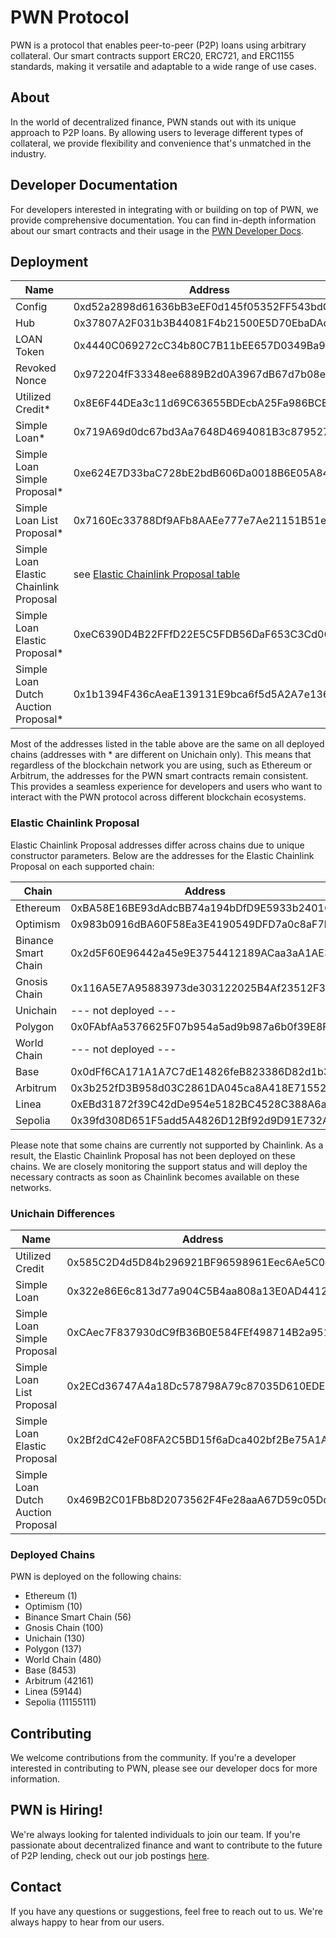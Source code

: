 # PWN Protocol

PWN is a protocol that enables peer-to-peer (P2P) loans using arbitrary collateral. Our smart contracts support ERC20, ERC721, and ERC1155 standards, making it versatile and adaptable to a wide range of use cases.

## About

In the world of decentralized finance, PWN stands out with its unique approach to P2P loans. By allowing users to leverage different types of collateral, we provide flexibility and convenience that's unmatched in the industry.

## Developer Documentation

For developers interested in integrating with or building on top of PWN, we provide comprehensive documentation. You can find in-depth information about our smart contracts and their usage in the [PWN Developer Docs](https://dev-docs.pwn.xyz/).

## Deployment

| Name                                   | Address                                    |
|----------------------------------------|--------------------------------------------|
| Config                                 | 0xd52a2898d61636bB3eEF0d145f05352FF543bdCC |
| Hub                                    | 0x37807A2F031b3B44081F4b21500E5D70EbaDAdd5 |
| LOAN Token                             | 0x4440C069272cC34b80C7B11bEE657D0349Ba9C23 |
| Revoked Nonce                          | 0x972204fF33348ee6889B2d0A3967dB67d7b08e4c |
| Utilized Credit*                       | 0x8E6F44DEa3c11d69C63655BDEcbA25Fa986BCE9D |
| Simple Loan*                           | 0x719A69d0dc67bd3Aa7648D4694081B3c87952797 |
| Simple Loan Simple Proposal*           | 0xe624E7D33baC728bE2bdB606Da0018B6E05A84D9 |
| Simple Loan List Proposal*             | 0x7160Ec33788Df9AFb8AAEe777e7Ae21151B51eDd |
| Simple Loan Elastic Chainlink Proposal | see [Elastic Chainlink Proposal table](#elastic-chainlink-proposal) |
| Simple Loan Elastic Proposal*          | 0xeC6390D4B22FFfD22E5C5FDB56DaF653C3Cd0626 |
| Simple Loan Dutch Auction Proposal*    | 0x1b1394F436cAeaE139131E9bca6f5d5A2A7e1369 |

Most of the addresses listed in the table above are the same on all deployed chains (addresses with * are different on Unichain only). This means that regardless of the blockchain network you are using, such as Ethereum or Arbitrum, the addresses for the PWN smart contracts remain consistent. This provides a seamless experience for developers and users who want to interact with the PWN protocol across different blockchain ecosystems.

### Elastic Chainlink Proposal
Elastic Chainlink Proposal addresses differ across chains due to unique constructor parameters. Below are the addresses for the Elastic Chainlink Proposal on each supported chain:

| Chain                                  | Address                                    |
|----------------------------------------|--------------------------------------------|
| Ethereum                               | 0xBA58E16BE93dAdcBB74a194bDfD9E5933b24016B |
| Optimism                               | 0x983b0916dBA60F58Ea3E4190549DFD7a0c8aF7b4 |
| Binance Smart Chain                    | 0x2d5F60E96442a45e9E3754412189ACaa3aA1AE3a |
| Gnosis Chain                           | 0x116A5E7A95883973de303122025B4Af23512F315 |
| Unichain                               | --- not deployed ---                       |
| Polygon                                | 0x0FAbfAa5376625F07b954a5ad9b987a6b0f39E8F |
| World Chain                            | --- not deployed ---                       |
| Base                                   | 0x0dFf6CA171A1A7C7dE14826feB823386D82d1b36 |
| Arbitrum                               | 0x3b252fD3B958d03C2861DA045ca8A418E7155234 |
| Linea                                  | 0xEBd31872f39C42dDe954e5182BC4528C388A6a2B |
| Sepolia                                | 0x39fd308D651F5add5A4826D12Bf92d9D91E732AC |

Please note that some chains are currently not supported by Chainlink. As a result, the Elastic Chainlink Proposal has not been deployed on these chains. We are closely monitoring the support status and will deploy the necessary contracts as soon as Chainlink becomes available on these networks.


### Unichain Differences

| Name                                   | Address                                    |
|----------------------------------------|--------------------------------------------|
| Utilized Credit                        | 0x585C2D4d5D84b296921BF96598961Eec6Ae5C09C |
| Simple Loan                            | 0x322e86E6c813d77a904C5B4aa808a13E0AD4412f |
| Simple Loan Simple Proposal            | 0xCAec7F837930dC9fB36B0E584FEf498714B2a951 |
| Simple Loan List Proposal              | 0x2ECd36747A4a18Dc578798A79c87035D610EDE9F |
| Simple Loan Elastic Proposal           | 0x2Bf2dC42eF08FA2C5BD15f6aDca402bf2Be75A1A |
| Simple Loan Dutch Auction Proposal     | 0x469B2C01FBb8D2073562F4Fe28aaA67D59c05Dc2 |

### Deployed Chains

PWN is deployed on the following chains:

- Ethereum (1)
- Optimism (10)
- Binance Smart Chain (56)
- Gnosis Chain (100)
- Unichain (130)
- Polygon (137)
- World Chain (480)
- Base (8453)
- Arbitrum (42161)
- Linea (59144)
- Sepolia (11155111)

## Contributing

We welcome contributions from the community. If you're a developer interested in contributing to PWN, please see our developer docs for more information.

## PWN is Hiring!

We're always looking for talented individuals to join our team. If you're passionate about decentralized finance and want to contribute to the future of P2P lending, check out our job postings [here](https://www.notion.so/PWN-is-hiring-f5a49899369045e39f41fc7e4c7b5633).

## Contact

If you have any questions or suggestions, feel free to reach out to us. We're always happy to hear from our users.
